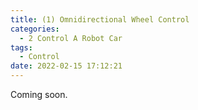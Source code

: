 ```yaml
---
title: (1) Omnidirectional Wheel Control
categories:
  - 2 Control A Robot Car
tags:
  - Control
date: 2022-02-15 17:12:21
---
```


Coming soon.